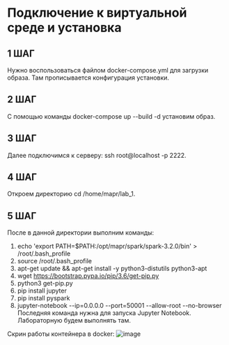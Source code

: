 # Подключение к виртуальной среде и установка
## 1 ШАГ
Нужно воспользоваться файлом docker-compose.yml для загрузки образа. Там прописывается конфигурация установки. 
## 2 ШАГ
С помощью команды docker-compose up --build -d 
установим образ.
## 3 ШАГ
Далее подключимся к серверу: ssh root@localhost -p 2222. 
## 4 ШАГ
Откроем директорию cd /home/mapr/lab_1. 
## 5 ШАГ
После в данной директории выполним команды: 
1) echo 'export PATH=$PATH:/opt/mapr/spark/spark-3.2.0/bin' > /root/.bash_profile
2) source /root/.bash_profile
3) apt-get update && apt-get install -y python3-distutils python3-apt
4) wget https://bootstrap.pypa.io/pip/3.6/get-pip.py
5) python3 get-pip.py
6) pip install jupyter
7) pip install pyspark
8) jupyter-notebook --ip=0.0.0.0 --port=50001 --allow-root --no-browser
Последняя команда нужна для запуска Jupyter Notebook. Лабораторную будем выполнять там. 


Скрин работы контейнера в docker:
![image](https://user-images.githubusercontent.com/70701437/209532995-e3f96179-f2d6-4181-9bd5-0bbc6f2ac9c0.png)

 

